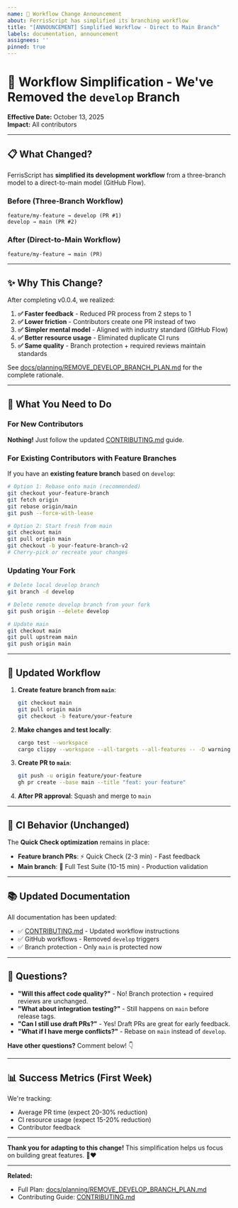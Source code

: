 ```yaml
---
name: 📢 Workflow Change Announcement
about: FerrisScript has simplified its branching workflow
title: "[ANNOUNCEMENT] Simplified Workflow - Direct to Main Branch"
labels: documentation, announcement
assignees: ''
pinned: true
---
```


# 🎉 Workflow Simplification - We've Removed the `develop` Branch

**Effective Date:** October 13, 2025  
**Impact:** All contributors

---

## 📋 What Changed?

FerrisScript has **simplified its development workflow** from a three-branch model to a direct-to-main model (GitHub Flow).

### Before (Three-Branch Workflow)

```
feature/my-feature → develop (PR #1)
develop → main (PR #2)
```

### After (Direct-to-Main Workflow)

```
feature/my-feature → main (PR)
```

---

## ✨ Why This Change?

After completing v0.0.4, we realized:

1. **✅ Faster feedback** - Reduced PR process from 2 steps to 1
2. **✅ Lower friction** - Contributors create one PR instead of two
3. **✅ Simpler mental model** - Aligned with industry standard (GitHub Flow)
4. **✅ Better resource usage** - Eliminated duplicate CI runs
5. **✅ Same quality** - Branch protection + required reviews maintain standards

See [docs/planning/REMOVE_DEVELOP_BRANCH_PLAN.md](https://github.com/dev-parkins/FerrisScript/blob/main/docs/planning/REMOVE_DEVELOP_BRANCH_PLAN.md) for the complete rationale.

---

## 🚀 What You Need to Do

### For New Contributors

**Nothing!** Just follow the updated [CONTRIBUTING.md](https://github.com/dev-parkins/FerrisScript/blob/main/CONTRIBUTING.md) guide.

### For Existing Contributors with Feature Branches

If you have an **existing feature branch** based on `develop`:

```bash
# Option 1: Rebase onto main (recommended)
git checkout your-feature-branch
git fetch origin
git rebase origin/main
git push --force-with-lease

# Option 2: Start fresh from main
git checkout main
git pull origin main
git checkout -b your-feature-branch-v2
# Cherry-pick or recreate your changes
```

### Updating Your Fork

```bash
# Delete local develop branch
git branch -d develop

# Delete remote develop branch from your fork
git push origin --delete develop

# Update main
git checkout main
git pull upstream main
git push origin main
```

---

## 📖 Updated Workflow

1. **Create feature branch from `main`**:

   ```bash
   git checkout main
   git pull origin main
   git checkout -b feature/your-feature
   ```

2. **Make changes and test locally**:

   ```bash
   cargo test --workspace
   cargo clippy --workspace --all-targets --all-features -- -D warnings
   ```

3. **Create PR to `main`**:

   ```bash
   git push -u origin feature/your-feature
   gh pr create --base main --title "feat: your feature"
   ```

4. **After PR approval**: Squash and merge to `main`

---

## 🔧 CI Behavior (Unchanged)

The **Quick Check optimization** remains in place:

- **Feature branch PRs**: ⚡ Quick Check (2-3 min) - Fast feedback
- **Main branch**: 🔄 Full Test Suite (10-15 min) - Production validation

---

## 📚 Updated Documentation

All documentation has been updated:

- ✅ [CONTRIBUTING.md](https://github.com/dev-parkins/FerrisScript/blob/main/CONTRIBUTING.md) - Updated workflow instructions
- ✅ GitHub workflows - Removed `develop` triggers
- ✅ Branch protection - Only `main` is protected now

---

## 🤔 Questions?

- **"Will this affect code quality?"** - No! Branch protection + required reviews are unchanged.
- **"What about integration testing?"** - Still happens on `main` before release tags.
- **"Can I still use draft PRs?"** - Yes! Draft PRs are great for early feedback.
- **"What if I have merge conflicts?"** - Rebase on `main` instead of `develop`.

**Have other questions?** Comment below! 👇

---

## 📊 Success Metrics (First Week)

We're tracking:

- Average PR time (expect 20-30% reduction)
- CI resource usage (expect 15-20% reduction)
- Contributor feedback

---

**Thank you for adapting to this change!** This simplification helps us focus on building great features. 🦀❤️

---

**Related:**

- Full Plan: [docs/planning/REMOVE_DEVELOP_BRANCH_PLAN.md](https://github.com/dev-parkins/FerrisScript/blob/main/docs/planning/REMOVE_DEVELOP_BRANCH_PLAN.md)
- Contributing Guide: [CONTRIBUTING.md](https://github.com/dev-parkins/FerrisScript/blob/main/CONTRIBUTING.md)
